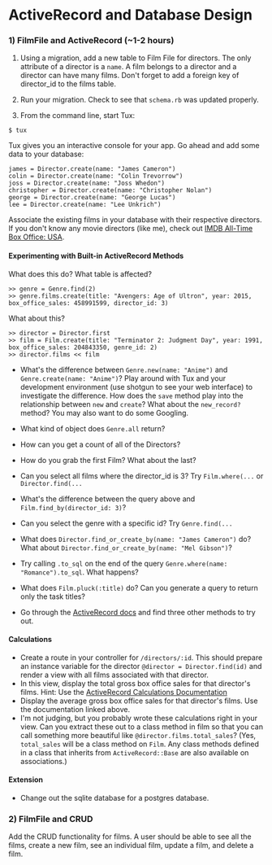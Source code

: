 # ActiveRecord and Database Design

### 1) FilmFile and ActiveRecord (~1-2 hours)

1) Using a migration, add a new table to Film File for directors. The only attribute of a director is a `name`. A film belongs to a director and a director can have many films. Don't forget to add a foreign key of director_id to the films table.

2) Run your migration. Check to see that `schema.rb` was updated properly.

3) From the command line, start Tux:

```
$ tux
```

Tux gives you an interactive console for your app. Go ahead and add some data to your database:

```
james = Director.create(name: "James Cameron")
colin = Director.create(name: "Colin Trevorrow")
joss = Director.create(name: "Joss Whedon")
christopher = Director.create(name: "Christopher Nolan")
george = Director.create(name: "George Lucas")
lee = Director.create(name: "Lee Unkrich")
```

Associate the existing films in your database with their respective directors. If you don't know any movie directors (like me), check out [IMDB All-Time Box Office: USA](http://www.imdb.com/boxoffice/alltimegross).

#### Experimenting with Built-in ActiveRecord Methods

What does this do? What table is affected?

```
>> genre = Genre.find(2)
>> genre.films.create(title: "Avengers: Age of Ultron", year: 2015, box_office_sales: 458991599, director_id: 3)
```

What about this?

```
>> director = Director.first
>> film = Film.create(title: "Terminator 2: Judgment Day", year: 1991, box_office_sales: 204843350, genre_id: 2)
>> director.films << film
```

* What's the difference between `Genre.new(name: "Anime")` and `Genre.create(name: "Anime")`? Play around with Tux and your development environment (use shotgun to see your web interface) to investigate the difference. How does the `save` method play into the relationship between `new` and `create`? What about the `new_record?` method? You may also want to do some Googling.

* What kind of object does `Genre.all` return?
* How can you get a count of all of the Directors?
* How do you grab the first Film? What about the last?
* Can you select all films where the director_id is 3? Try `Film.where(...` or `Director.find(...`
* What's the difference between the query above and `Film.find_by(director_id: 3)`?
* Can you select the genre with a specific id? Try `Genre.find(...`
* What does `Director.find_or_create_by(name: "James Cameron")` do? What about `Director.find_or_create_by(name: "Mel Gibson")`?
* Try calling `.to_sql` on the end of the query `Genre.where(name: "Romance").to_sql`. What happens?
* What does `Film.pluck(:title)` do? Can you generate a query to return only the task titles?
* Go through the [ActiveRecord docs](http://guides.rubyonrails.org/active_record_querying.html) and find three other methods to try out.

#### Calculations

* Create a route in your controller for `/directors/:id`. This should prepare an instance variable for the director `@director = Director.find(id)` and render a view with all films associated with that director.
* In this view, display the total gross box office sales for that director's films. Hint: Use the [ActiveRecord Calculations Documentation](http://guides.rubyonrails.org/active_record_querying.html#calculations)
* Display the average gross box office sales for that director's films. Use the documentation linked above.
* I'm not judging, but you probably wrote these calculations right in your view. Can you extract these out to a class method in film so that you can call something more beautiful like `@director.films.total_sales`? (Yes, `total_sales` will be a class method on `Film`. Any class methods defined in a class that inherits from `ActiveRecord::Base` are also available on associations.)

#### Extension

* Change out the sqlite database for a postgres database.

### 2) FilmFile and CRUD

Add the CRUD functionality for films. A user should be able to see all the films, create a new film, see an individual film, update a film, and delete a film.

